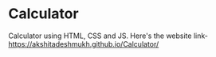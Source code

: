 # Calculator
 Calculator using HTML, CSS and JS.
 Here's the website link-
https://akshitadeshmukh.github.io/Calculator/
